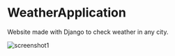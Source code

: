 # WeatherApplication

Website made with Django to check weather in any city. 

![screenshot1](https://user-images.githubusercontent.com/29289376/157772185-c601203c-8c0a-4425-8a2d-779191de93c6.jpg)
